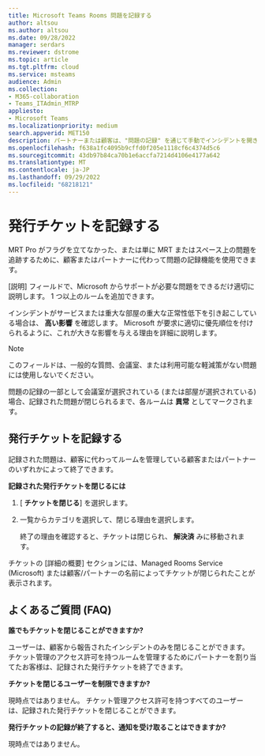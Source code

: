 ```yaml
---
title: Microsoft Teams Rooms 問題を記録する
author: altsou
ms.author: altsou
ms.date: 09/28/2022
manager: serdars
ms.reviewer: dstrome
ms.topic: article
ms.tgt.pltfrm: cloud
ms.service: msteams
audience: Admin
ms.collection:
- M365-collaboration
- Teams_ITAdmin_MTRP
appliesto:
- Microsoft Teams
ms.localizationpriority: medium
search.appverid: MET150
description: パートナーまたは顧客は、"問題の記録" を通じて手動でインシデントを開き、Pro Management ポータルで会議室の正常性を正確に報告できます。
ms.openlocfilehash: f638a1fc4095b9cffd0f205e1118cf6c4374d5c6
ms.sourcegitcommit: 43db97b84ca70b1e6accfa7214d4106e4177a642
ms.translationtype: MT
ms.contentlocale: ja-JP
ms.lasthandoff: 09/29/2022
ms.locfileid: "68218121"
---
```

# <a name="record-an-issue-ticket"></a>発行チケットを記録する

MRT Pro がフラグを立てなかった、または単に MRT またはスペース上の問題を追跡するために、顧客またはパートナーに代わって問題の記録機能を使用できます。

[説明] フィールドで、Microsoft からサポートが必要な問題をできるだけ適切に説明します。 1 つ以上のルームを追加できます。

インシデントがサービスまたは重大な部屋の重大な正常性低下を引き起こしている場合は、  **高い影響** を確認します。 Microsoft が要求に適切に優先順位を付けられるように、これが大きな影響を与える理由を詳細に説明します。

> [!NOTE]
> このフィールドは、一般的な質問、会議室、または利用可能な軽減策がない問題には使用しないでください。

問題の記録の一部として会議室が選択されている (または部屋が選択されている) 場合、記録された問題が閉じられるまで、各ルームは **異常** としてマークされます。

## <a name="closing-record-an-issue-tickets"></a>発行チケットを記録する

記録された問題は、顧客に代わってルームを管理している顧客またはパートナーのいずれかによって終了できます。

**記録された発行チケットを閉じるには**

1. [ **チケットを閉じる**] を選択します。

2. 一覧からカテゴリを選択して、閉じる理由を選択します。

   終了の理由を確認すると、チケットは閉じられ、 **解決済** みに移動されます。

チケットの [詳細の概要] セクションには、Managed Rooms Service (Microsoft) または顧客/パートナーの名前によってチケットが閉じられたことが表示されます。  

## <a name="faq"></a>よくあるご質問 (FAQ)

**誰でもチケットを閉じることができますか?**

ユーザーは、顧客から報告されたインシデントのみを閉じることができます。 チケット管理のアクセス許可を持つルームを管理するためにパートナーを割り当てたお客様は、記録された発行チケットを終了できます。

**チケットを閉じるユーザーを制限できますか?**

現時点ではありません。 チケット管理アクセス許可を持つすべてのユーザーは、記録された発行チケットを閉じることができます。

**発行チケットの記録が終了すると、通知を受け取ることはできますか?**

現時点ではありません。
